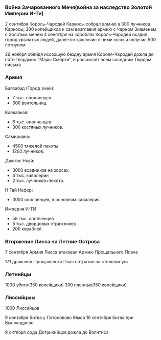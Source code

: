 ### Война Зачарованного Мечя(война за наследство Золотой Империи И-Ти)

2 сентября Король-Чародей Каркосы собрал армию в 300 лучников Каркосы, 200 копейщиков и сам возглавил армию с Черном Знаменем с Золотым мечем
4 сенятбря на короблях Король-Чародей осадил город крылатых людей, далее он заключил с ними союз и получил 500 летнуном

29 ноября обяйдя иссохшую бездну армия Короля-Чародей дожла до пяти твердынь "Марш Смерти", и рассылает всем соседним Лордам письма

### Армия

Баязабад (Город змей):

- 7 тыс. ополченцев
- 300 воительниц.

Каякаяная:

- 6 тыс. ополченцев
- 300 костяных лучников.

Самириана:

- 4500 тяжелой пехоты
- 1200 лучников.

Джогос Нхай:

- 3000 всадников на зорсах,
- 4 тыс. кавалерии
- 2 тыс. лучников+пехота.

Н'Гай Нефер:

- 3000 ополченцев, в основном кавалерия.

Империя И-ТИ:

- 58 ​​тыс. ополченцев
- 5 тыс. дворцовых стражников
- 200 кораблей

### Вторжение Лисса на Летние Острова

7 сентября Армия Лисса атаковал Армию Прощального Плача

171 драконов Прощального Плач потратил на стеловыпуск

### Летнийцы

1000 убито(350 копейщики)
300 пленных(150 копейщики)

### Лиссийцыы

1000 Лиссийцов

9 сентября Битва у Лотосовово Мыса
10 сентября Битва при Высокодреве

9 октября орда Дотрикийцов дожла до Волнтиса
